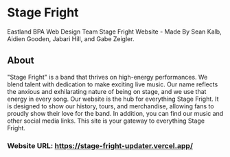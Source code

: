 # Stage Fright
Eastland BPA Web Design Team
Stage Fright Website - Made By Sean Kalb, Aidien Gooden, Jabari Hill, and Gabe Zeigler.

## About
"Stage Fright" is a band that thrives on high-energy performances. 
We blend talent with dedication to make exciting live music.
Our name reflects the anxious and exhilarating nature of being on stage, and we use that energy in every song.
Our website is the hub for everything Stage Fright. 
It is designed to show our history, tours, and merchandise, allowing fans to proudly show their love for the band.
In addition, you can find our music and other social media links. This site is your gateway to everything Stage Fright.

### Website URL: https://stage-fright-updater.vercel.app/
